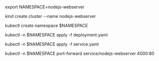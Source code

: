 


export NAMESPACE=nodejs-webserver

kind create cluster --name nodejs-webserver

kubectl create namespace $NAMESPACE

kubectl -n $NAMESPACE apply -f deployment.yaml

kubectl -n $NAMESPACE apply -f service.yaml

kubectl -n $NAMESPACE port-forward service/nodejs-webserver 4000:80

